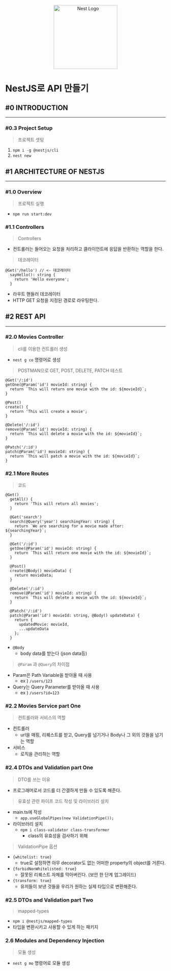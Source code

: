 <p align="center">
  <a href="http://nestjs.com/" target="blank"><img src="https://nestjs.com/img/logo-small.svg" width="200" alt="Nest Logo" /></a>
</p>

[circleci-image]: https://img.shields.io/circleci/build/github/nestjs/nest/master?token=abc123def456
[circleci-url]: https://circleci.com/gh/nestjs/nest

# NestJS로 API 만들기
## #0 INTRODUCTION
------------------
### #0.3 Project Setup

> 프로젝트 셋팅
> 
1. `npm i -g @nestjs/cli`
2. `nest new`
## #1 ARCHITECTURE OF NESTJS
------------------

### #1.0 Overview

> 프로젝트 실행
> 
- `npm run start:dev`

### #1.1 Controllers

> Controllers
> 
- 컨트롤러는 들어오는 요청을 처리하고 클라이언트에 응답을 반환하는 역할을 한다.

> 데코레이터
> 

```tsx
@Get('/hello') // <- 데코레이터
  sayHello(): string {
    return 'Hello everyone';
  }
```

- 라우트 핸들러 데코레이터
- HTTP GET 요청을 지정된 경로로 라우팅한다.

## #2 REST API
------------------

### #2.0 Movies Controller

> cli를 이용한 컨트롤러 생성
> 
- `nest g co` 명령어로 생성

> POSTMAN으로 GET, POST, DELETE, PATCH 테스트
> 

```tsx
@Get('/:id')
getOne(@Param('id') movieId: string) {
  return `This will return one movie with the id: ${movieId}`;
}

@Post()
create() {
  return 'This will create a movie';
}

@Delete('/:id')
remove(@Param('id') movieId: string) {
  return `This will delete a movie with the id: ${movieId}`;
}

@Patch('/:id')
patch(@Param('id') movieId: string) {
  return `This will patch a movie with the id: ${movieId}`;
}
```

### #2.1 More Routes

> 코드
> 

```tsx
@Get()
  getAll() {
    return 'This will return all movies';
  }

  @Get('search')
  search(@Query('year') searchingYear: string) {
    return `We are searching for a movie made after: ${searchingYear}`;
  }

  @Get('/:id')
  getOne(@Param('id') movieId: string) {
    return `This will return one movie with the id: ${movieId}`;
  }

  @Post()
  create(@Body() movieData) {
    return movieData;
  }

  @Delete('/:id')
  remove(@Param('id') movieId: string) {
    return `This will delete a movie with the id: ${movieId}`;
  }

  @Patch('/:id')
  patch(@Param('id') movieId: string, @Body() updateData) {
    return {
      updatedMovie: movieId,
      ...updateData
    };
  }
```

- `@Body`
    - body data를 받는다 (json data등)

> `@Param` 과 `@Query`의 차이점
> 
- Param은 Path Variable을 받아올 때 사용
    - ex ) `/users/123`
- Query는 Query Parameter를 받아올 때 사용
    - ex ) `/users?id=123`

### #2.2 Movies Service part One

> 컨트롤러와 서비스의 역할
> 
- 컨트롤러
    - url을 매핑, 리퀘스트를 받고, Query를 넘기거나 Body나 그 외의 것들을 넘기는 역할
- 서비스
    - 로직을 관리하는 역할

### #2.4 DTOs and Validation part One

> DTO를 쓰는 이유
> 
- 프로그래머로서 코드를 더 간결하게 만들 수 있도록 해준다.

> 유효성 관련 파이프 코드 작성 및 라이브러리 설치
> 
- main.ts에 작성
    - `app.useGlobalPipes(new ValidationPipe());`
- 라이브러리 설치
    - `npm i class-validator class-transformer`
        - class의 유효성을 검사하기 위해

> ValidationPipe 옵션
> 
- `{whitelist: true}`
    - true로 설정하면 아무 decorator도 없는 어떠한 property의 object를 거른다.
- `{forbidNonWhitelisted: true}`
    - 잘못된 리퀘스트 자체를 막아버린다. (보안 한 단계 업그레이드)
- `{transform: true}`
    - 유저들이 보낸 것들을 우리가 원하는 실제 타입으로 변환해준다.

### #2.5 DTOs and Validation part Two

> mapped-types
> 
- `npm i @nestjs/mapped-types`
- 타입을 변환시키고 사용할 수 있게 하는 패키지

### 2.6 Modules and Dependency Injection

> 모듈 생성
> 
- `nest g mo` 명령어로 모듈 생성




